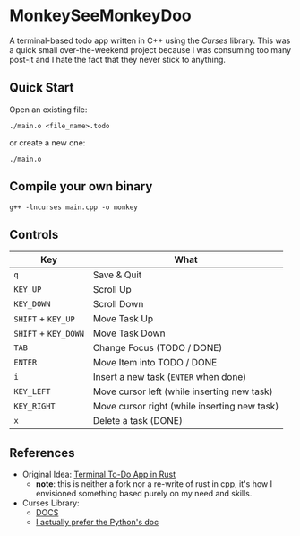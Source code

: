 # MonkeySeeMonkeyDoo
A terminal-based todo app written in C++ using the _Curses_ library.
This was a quick small over-the-weekend project because I was consuming too many post-it and I hate the fact that they never stick to anything. 

## Quick Start
Open an existing file:
```
./main.o <file_name>.todo
```
or create a new one:
```
./main.o
```

## Compile your own binary
```
g++ -lncurses main.cpp -o monkey
```

## Controls
| Key  | What |
| ------------- | ------------- |
| `q`  |  Save & Quit |
| `KEY_UP`  | Scroll Up  |
| `KEY_DOWN`  | Scroll Down  |
| `SHIFT` + `KEY_UP`  | Move Task Up  |
| `SHIFT` + `KEY_DOWN`  | Move Task Down  |
| `TAB`  | Change Focus (TODO / DONE)  |
| `ENTER`  | Move Item into TODO / DONE |
| `i`  | Insert a new task (`ENTER` when done) |
| `KEY_LEFT`  | Move cursor left (while inserting new task) |
| `KEY_RIGHT`  | Move cursor right (while inserting new task) |
| `x`  | Delete a task (DONE) |


## References
- Original Idea: [Terminal To-Do App in Rust](https://www.youtube.com/watch?v=tR6p7ZC7RaU&pp=ugMICgJpdBABGAHKBQx0c29kaW5nIHRvZG8%3D)
    - **note**: this is neither a fork nor a re-write of rust in cpp, it's how I envisioned something based purely on my need and skills.
- Curses Library:
    - [DOCS](https://invisible-island.net/ncurses/man/)
    - [I actually prefer the Python's doc](https://docs.python.org/3/library/curses.html)
